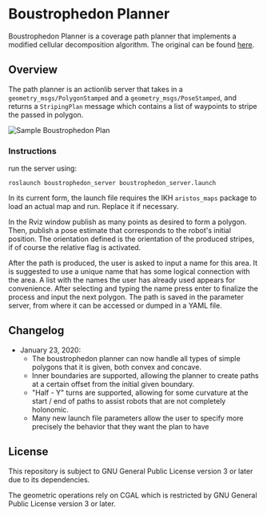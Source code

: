 # Boustrophedon Planner
Boustrophedon Planner is a coverage path planner that implements a modified cellular decomposition algorithm. The original can be found [here](https://www.ncbi.nlm.nih.gov/pmc/articles/PMC6806237/).

## Overview
The path planner is an actionlib server that takes in a `geometry_msgs/PolygonStamped` and a `geometry_msgs/PoseStamped`,
and returns a `StripingPlan` message which contains a list of waypoints to stripe the passed in polygon.

![Sample Boustrophedon Plan](half-y-turn-concave.png)

### Instructions

run the server using:
```
roslaunch boustrophedon_server boustrophedon_server.launch
```
In its current form, the launch file requires the IKH ```aristos_maps``` package to load an actual map and run. Replace it if necessary.

In the Rviz window publish as many points as desired to form a polygon. Then, publish a pose estimate that corresponds to the robot's initial position. The orientation defined is the orientation of the produced stripes, if of course the relative flag is activated.

After the path is produced, the user is asked to input a name for this area. It is suggested to use a unique name that has some logical connection with the area. A list with the names the user has already used appears for convenience. After selecting and typing the name press enter to finalize the process and input the next polygon. The path is saved in the parameter server, from where it can be accessed or dumped in a YAML file.  

## Changelog

- January 23, 2020:
  - The boustrophedon planner can now handle all types of simple polygons that it is given, both convex and concave.
  - Inner boundaries are supported, allowing the planner to create paths at a certain offset from the initial given boundary.
  - "Half - Y" turns are supported, allowing for some curvature at the start / end of paths to assist robots that are not      completely holonomic.
  - Many new launch file parameters allow the user to specify more precisely the behavior that they want the plan to have

## License

This repository is subject to GNU General Public License version 3 or later due to its dependencies.

The geometric operations rely on CGAL which is restricted by GNU General Public License version 3 or later.
